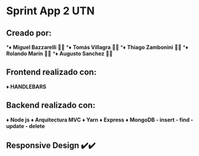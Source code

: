 # Sprint App 2 UTN  

## Creado por:
 
*♦️ **Miguel Bazzarelli** 👨‍🎓
*♦️ **Tomás Villagra** 👨‍🎓
*♦️ **Thiago Zambonini** 👨‍🎓
*♦️ **Rolando Marín** 👨‍🎓
*♦️ **Augusto Sanchez** 👨‍🎓 

## Frontend realizado con:
♦️ **HANDLEBARS** 

## Backend realizado con:
♦️ **Node js**
♦️ **Arquitectura MVC**
♦️ **Yarn**
♦️ **Express**
♦️ **MongoDB - insert - find - update - delete**

## Responsive Design ✔️✔️
